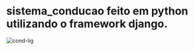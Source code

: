 # sistema_conducao feito em python utilizando o framework django.

![cond-lig](https://user-images.githubusercontent.com/115956402/206488136-3f754d60-859e-4f0e-bd76-b1536a7f8b01.png)
